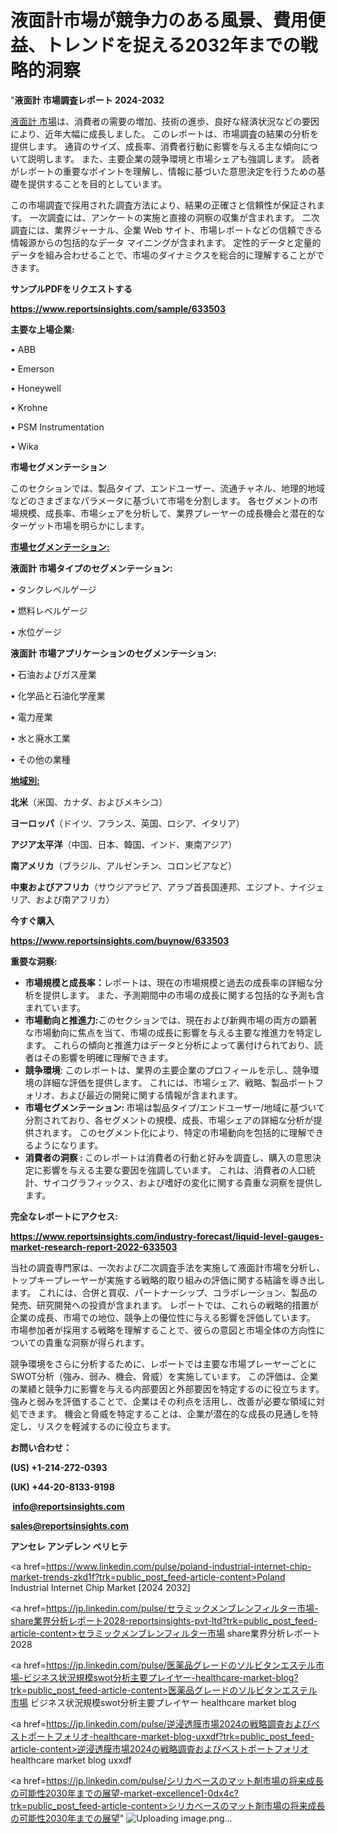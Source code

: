# 液面計市場が競争力のある風景、費用便益、トレンドを捉える2032年までの戦略的洞察

"<strong>液面計 市場調査レポート 2024-2032</strong>

<a href=https://www.reportsinsights.com/sample/633503>液面計 市場</a>は、消費者の需要の増加、技術の進歩、良好な経済状況などの要因により、近年大幅に成長しました。 このレポートは、市場調査の結果の分析を提供します。 通貨のサイズ、成長率、消費者行動に影響を与える主な傾向について説明します。 また、主要企業の競争環境と市場シェアも強調します。 読者がレポートの重要なポイントを理解し、情報に基づいた意思決定を行うための基礎を提供することを目的としています。

この市場調査で採用された調査方法により、結果の正確さと信頼性が保証されます。 一次調査には、アンケートの実施と直接の洞察の収集が含まれます。 二次調査には、業界ジャーナル、企業 Web サイト、市場レポートなどの信頼できる情報源からの包括的なデータ マイニングが含まれます。 定性的データと定量的データを組み合わせることで、市場のダイナミクスを総合的に理解することができます。

<strong><b>サンプルPDFをリクエストする</b></strong>

<a href=https://www.reportsinsights.com/sample/633503><strong><u>https://www.reportsinsights.com/sample/633503</u></strong></a>

<strong>主要な上場企業:</strong>

• ABB

• Emerson

• Honeywell

• Krohne

• PSM Instrumentation

• Wika

<strong>市場セグメンテーション</strong>

このセクションでは、製品タイプ、エンドユーザー、流通チャネル、地理的地域などのさまざまなパラメータに基づいて市場を分割します。 各セグメントの市場規模、成長率、市場シェアを分析して、業界プレーヤーの成長機会と潜在的なターゲット市場を明らかにします。

<strong><u>市場セグメンテーション</u></strong><strong><u>:</u></strong>

<strong>液面計 市場タイプのセグメンテーション:</strong>

• タンクレベルゲージ

• 燃料レベルゲージ

• 水位ゲージ

<strong>液面計 市場アプリケーションのセグメンテーション:</strong>

• 石油およびガス産業

• 化学品と石油化学産業

• 電力産業

• 水と廃水工業

• その他の業種

<strong><u>地域別</u></strong><strong><u>:</u></strong>

<strong>北米</strong>（米国、カナダ、およびメキシコ）

<strong>ヨーロッパ</strong>（ドイツ、フランス、英国、ロシア、イタリア）

<strong>アジア太平洋</strong>（中国、日本、韓国、インド、東南アジア）

<strong>南アメリカ</strong>（ブラジル、アルゼンチン、コロンビアなど）

<strong>中東およびアフリカ</strong>（サウジアラビア、アラブ首長国連邦、エジプト、ナイジェリア、および南アフリカ）

<strong>今すぐ購入</strong>

<a href=https://www.reportsinsights.com/buynow/633503><strong><u>https://www.reportsinsights.com/buynow/633503</u></strong></a>

<strong>重要な洞察:</strong>
<ul>
  <li><strong>市場規模と成長率：</strong>レポートは、現在の市場規模と過去の成長率の詳細な分析を提供します。 また、予測期間中の市場の成長に関する包括的な予測も含まれています。</li>
  <li><strong>市場動向と推進力:</strong>このセクションでは、現在および新興市場の両方の顕著な市場動向に焦点を当て、市場の成長に影響を与える主要な推進力を特定します。 これらの傾向と推進力はデータと分析によって裏付けられており、読者はその影響を明確に理解できます。</li>
  <li><strong>競争環境</strong>: このレポートは、業界の主要企業のプロフィールを示し、競争環境の詳細な評価を提供します。 これには、市場シェア、戦略、製品ポートフォリオ、および最近の開発に関する情報が含まれます。</li>
  <li><strong>市場セグメンテーション: </strong>市場は製品タイプ/エンドユーザー/地域に基づいて分割されており、各セグメントの規模、成長、市場シェアの詳細な分析が提供されます。 このセグメント化により、特定の市場動向を包括的に理解できるようになります。</li>
  <li><strong>消費者の洞察 : </strong>このレポートは消費者の行動と好みを調査し、購入の意思決定に影響を与える主要な要因を強調しています。 これは、消費者の人口統計、サイコグラフィックス、および嗜好の変化に関する貴重な洞察を提供します。</li>
</ul>
<strong>完全なレポートにアクセス:</strong>

<a href=https://www.reportsinsights.com/industry-forecast/liquid-level-gauges-market-research-report-2022-633503><strong><u><b>https://www.reportsinsights.com/industry-forecast/liquid-level-gauges-market-research-report-2022-633503</b></u></strong></a>

当社の調査専門家は、一次および二次調査手法を実施して液面計市場を分析し、トップキープレーヤーが実施する戦略的取り組みの評価に関する結論を導き出します。 これには、合併と買収、パートナーシップ、コラボレーション、製品の発売、研究開発への投資が含まれます。 レポートでは、これらの戦略的措置が企業の成長、市場での地位、競争上の優位性に与える影響を評価しています。 市場参加者が採用する戦略を理解することで、彼らの意図と市場全体の方向性についての貴重な洞察が得られます。

競争環境をさらに分析するために、レポートでは主要な市場プレーヤーごとにSWOT分析（強み、弱み、機会、脅威）を実施しています。 この評価は、企業の業績と競争力に影響を与える内部要因と外部要因を特定するのに役立ちます。 強みと弱みを評価することで、企業はその利点を活用し、改善が必要な領域に対処できます。 機会と脅威を特定することは、企業が潜在的な成長の見通しを特定し、リスクを軽減するのに役立ちます。

<strong>お問い合わせ：</strong>

<strong>(US) +1-214-272-0393</strong>

<strong>(UK) +44-20-8133-9198</strong>

<strong> </strong><a href=info@reportsinsights.com><strong><u>info@reportsinsights.com</u></strong></a>

<a href=sales@reportsinsights.com><strong><u>sales@reportsinsights.com</u></strong></a>

<strong>アンセレ アンデレン ベリヒテ</strong>

<a href=https://www.linkedin.com/pulse/poland-industrial-internet-chip-market-trends-zkd1f?trk=public_post_feed-article-content>Poland Industrial Internet Chip Market [2024 2032]</a>

<a href=https://jp.linkedin.com/pulse/セラミックメンブレンフィルター市場-share業界分析レポート2028-reportsinsights-pvt-ltd?trk=public_post_feed-article-content>セラミックメンブレンフィルター市場 share業界分析レポート2028</a>

<a href=https://jp.linkedin.com/pulse/医薬品グレードのソルビタンエステル市場-ビジネス状況規模swot分析主要プレイヤー-healthcare-market-blog?trk=public_post_feed-article-content>医薬品グレードのソルビタンエステル市場 ビジネス状況規模swot分析主要プレイヤー healthcare market blog</a>

<a href=https://jp.linkedin.com/pulse/逆浸透膜市場2024の戦略調査およびベストポートフォリオ-healthcare-market-blog-uxxdf?trk=public_post_feed-article-content>逆浸透膜市場2024の戦略調査およびベストポートフォリオ healthcare market blog uxxdf</a>

<a href=https://jp.linkedin.com/pulse/シリカベースのマット剤市場の将来成長の可能性2030年までの展望-market-excellence1-0dx4c?trk=public_post_feed-article-content>シリカベースのマット剤市場の将来成長の可能性2030年までの展望</a>"
![Uploading image.png…]()
